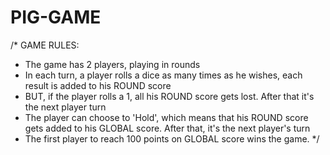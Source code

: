 # PIG-GAME
/*
GAME RULES:

- The game has 2 players, playing in rounds
- In each turn, a player rolls a dice as many times as he wishes, each result is added to his ROUND score
- BUT, if the player rolls a 1, all his ROUND score gets lost. After that it's the next player turn
- The player can choose to 'Hold', which means that his ROUND score gets added to his GLOBAL score. After that, it's the next player's turn
- The first player to reach 100 points on GLOBAL score wins the game.
 */
